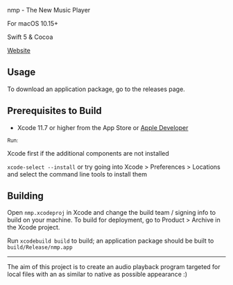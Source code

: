 nmp - The New Music Player

For macOS 10.15+

Swift 5 & Cocoa

[Website](https://wiggocd.github.com/nmp)

## Usage

To download an application package, go to the releases page.


## Prerequisites to Build

- Xcode 11.7 or higher from the App Store or [Apple Developer](https://developer.apple.com/xcode/resources/)

<sub>Run:</sub>

Xcode first if the additional components are not installed

`xcode-select --install` or try going into Xcode > Preferences > Locations and select the command line tools to install them


## Building

Open  `nmp.xcodeproj` in Xcode and change the build team / signing info to build on your machine. To build for deployment, go to Product > Archive in the Xcode project.

Run `xcodebuild build` to build; an application package should be built to `build/Release/nmp.app`

_______

The aim of this project is to create an audio playback program targeted for local files with an as similar to native as possible appearance :)
